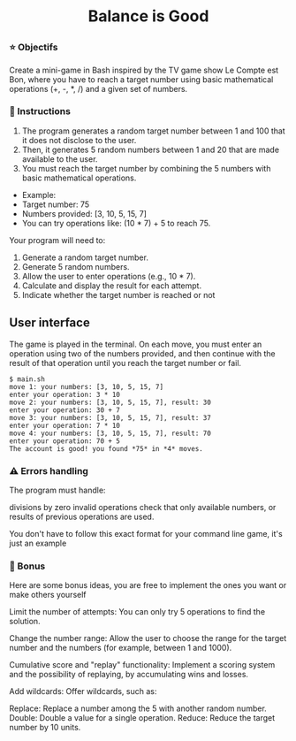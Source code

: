 # <p align="center">Balance is Good</p>
  


### ⭐ Objectifs

Create a mini-game in Bash inspired by the TV game show Le Compte est Bon, where you have to reach a target number using basic mathematical operations (+, -, *, /) and a given set of numbers.


### 📔 Instructions

1. The program generates a random target number between 1 and 100 that it does not disclose to the user.
2. Then, it generates 5 random numbers between 1 and 20 that are made available to the user.
3. You must reach the target number by combining the 5 numbers with basic mathematical operations.

- Example:
- Target number: 75
- Numbers provided: [3, 10, 5, 15, 7]
- You can try operations like: (10 * 7) + 5 to reach 75.

Your program will need to:

1. Generate a random target number.
2. Generate 5 random numbers.
3. Allow the user to enter operations (e.g., 10 * 7).
4. Calculate and display the result for each attempt.
5. Indicate whether the target number is reached or not

## User interface

The game is played in the terminal. On each move, you must enter an operation using two of the numbers provided, and then continue with the result of that operation until you reach the target number or fail.

```
$ main.sh
move 1: your numbers: [3, 10, 5, 15, 7]
enter your operation: 3 * 10
move 2: your numbers: [3, 10, 5, 15, 7], result: 30
enter your operation: 30 + 7
move 3: your numbers: [3, 10, 5, 15, 7], result: 37
enter your operation: 7 * 10
move 4: your numbers: [3, 10, 5, 15, 7], result: 70
enter your operation: 70 + 5
The account is good! you found *75* in *4* moves.
```

### ⚠️ Errors handling

The program must handle:

divisions by zero
invalid operations
check that only available numbers, or results of previous operations are used.

You don't have to follow this exact format for your command line game, it's just an example

### 🎁 Bonus

Here are some bonus ideas, you are free to implement the ones you want or make others yourself

Limit the number of attempts: You can only try 5 operations to find the solution.

Change the number range: Allow the user to choose the range for the target number and the numbers (for example, between 1 and 1000).

Cumulative score and "replay" functionality: Implement a scoring system and the possibility of replaying, by accumulating wins and losses.

Add wildcards: Offer wildcards, such as:

Replace: Replace a number among the 5 with another random number.
Double: Double a value for a single operation.
Reduce: Reduce the target number by 10 units.
